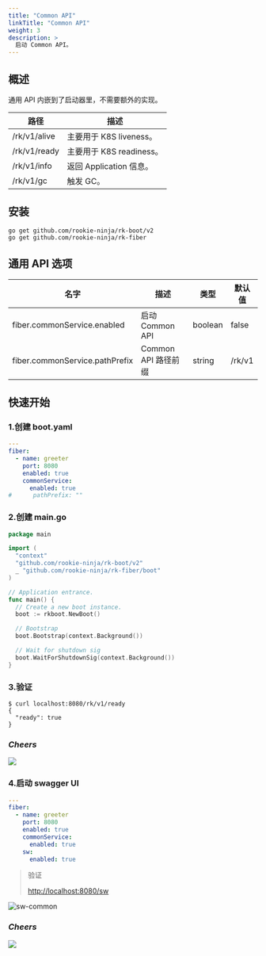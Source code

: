 ```yaml
---
title: "Common API"
linkTitle: "Common API"
weight: 3
description: >
  启动 Common API。
---
```


## 概述
通用 API 内嵌到了启动器里，不需要额外的实现。

| 路径           | 描述                  |
|--------------|---------------------|
| /rk/v1/alive | 主要用于 K8S liveness。  |
| /rk/v1/ready | 主要用于 K8S readiness。 |
| /rk/v1/info  | 返回 Application 信息。  |
| /rk/v1/gc    | 触发 GC。              |

## 安装
```shell
go get github.com/rookie-ninja/rk-boot/v2
go get github.com/rookie-ninja/rk-fiber
```

## 通用 API 选项
| 名字                           | 描述              | 类型      | 默认值    |
|------------------------------|-----------------|---------|--------|
| fiber.commonService.enabled    | 启动 Common API   | boolean | false  |
| fiber.commonService.pathPrefix | Common API 路径前缀 | string  | /rk/v1 |

## 快速开始
### 1.创建 boot.yaml
```yaml
---
fiber:
  - name: greeter
    port: 8080
    enabled: true
    commonService:
      enabled: true
#      pathPrefix: ""
```

### 2.创建 main.go
```go
package main

import (
  "context"
  "github.com/rookie-ninja/rk-boot/v2"
  _ "github.com/rookie-ninja/rk-fiber/boot"
)

// Application entrance.
func main() {
  // Create a new boot instance.
  boot := rkboot.NewBoot()

  // Bootstrap
  boot.Bootstrap(context.Background())

  // Wait for shutdown sig
  boot.WaitForShutdownSig(context.Background())
}
```

### 3.验证
```shell
$ curl localhost:8080/rk/v1/ready
{
  "ready": true
}
```

### _**Cheers**_
![](/rk-boot/user-guide/cheers.png)

### 4.启动 swagger UI
```yaml
---
fiber:
  - name: greeter
    port: 8080
    enabled: true
    commonService:
      enabled: true
    sw:
      enabled: true
```

> 验证
>
> [http://localhost:8080/sw](http://localhost:8080/sw)

![sw-common](/rk-boot/user-guide/gin/basic/gin-sw-common.png)

### _**Cheers**_
![](/rk-boot/user-guide/cheers.png)

